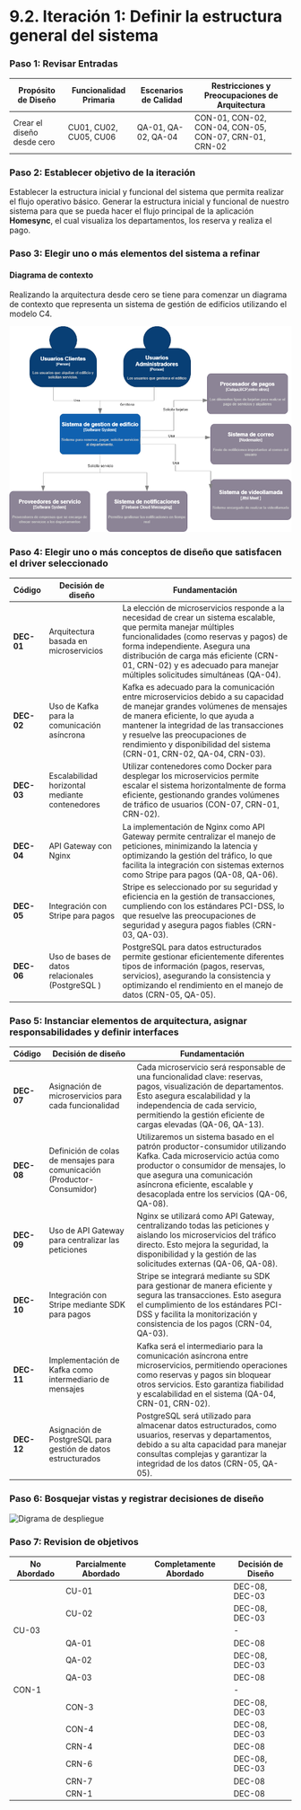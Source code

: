 # 9.2. Iteración 1: Definir la estructura general del sistema

### Paso 1: Revisar Entradas

| **Propósito de Diseño**     | **Funcionalidad Primaria**     | **Escenarios de Calidad**       | **Restricciones y Preocupaciones de Arquitectura**      |
|-----------------------------|--------------------------------|---------------------------------|-------------------------------------------------------|
| Crear el diseño desde cero  | CU01, CU02, CU05, CU06      | QA-01, QA-02, QA-04          | CON-01, CON-02, CON-04, CON-05, CON-07, CRN-01, CRN-02 |

### Paso 2: Establecer objetivo de la iteración

Establecer la estructura inicial y funcional del sistema que permita realizar el flujo operativo básico. Generar la estructura inicial y funcional de nuestro sistema para que se pueda hacer el flujo principal de la aplicación **Homesync**, el cual visualiza los departamentos, los reserva y realiza el pago.

### Paso 3: Elegir uno o más elementos del sistema a refinar

#### Diagrama de contexto

Realizando la arquitectura desde cero se tiene para comenzar un diagrama de contexto que representa un sistema de gestión de edificios utilizando el modelo C4.

![Diagrama de contexto](contexto.png)

### Paso 4: Elegir uno o más conceptos de diseño que satisfacen el driver seleccionado

| Código  | Decisión de diseño                                              | Fundamentación                                                                                                                                                                                   |
|---------|-----------------------------------------------------------------|--------------------------------------------------------------------------------------------------------------------------------------------------------------------------------------------------|
| **DEC-01**  | Arquitectura basada en microservicios                            | La elección de microservicios responde a la necesidad de crear un sistema escalable, que permita manejar múltiples funcionalidades (como reservas y pagos) de forma independiente. Asegura una distribución de carga más eficiente (CRN-01, CRN-02) y es adecuado para manejar múltiples solicitudes simultáneas (QA-04).                                                                 |
| **DEC-02**  | Uso de Kafka para la comunicación asíncrona                     | Kafka es adecuado para la comunicación entre microservicios debido a su capacidad de manejar grandes volúmenes de mensajes de manera eficiente, lo que ayuda a mantener la integridad de las transacciones y resuelve las preocupaciones de rendimiento y disponibilidad del sistema (CRN-01, CRN-02, QA-04, CRN-03).                            |
| **DEC-03**  | Escalabilidad horizontal mediante contenedores                   | Utilizar contenedores como Docker para desplegar los microservicios permite escalar el sistema horizontalmente de forma eficiente, gestionando grandes volúmenes de tráfico de usuarios (CON-07, CRN-01, CRN-02).                                       |
| **DEC-04**  | API Gateway con Nginx                                           | La implementación de Nginx como API Gateway permite centralizar el manejo de peticiones, minimizando la latencia y optimizando la gestión del tráfico, lo que facilita la integración con sistemas externos como Stripe para pagos (QA-08, QA-06).                                                                                                                                                                  |
| **DEC-05**  | Integración con Stripe para pagos                               | Stripe es seleccionado por su seguridad y eficiencia en la gestión de transacciones, cumpliendo con los estándares PCI-DSS, lo que resuelve las preocupaciones de seguridad y asegura pagos fiables (CRN-03, QA-03).                                                                                         |
| **DEC-06**  | Uso de bases de datos relacionales (PostgreSQL ) | PostgreSQL para datos estructurados permite gestionar eficientemente diferentes tipos de información (pagos, reservas, servicios), asegurando la consistencia y optimizando el rendimiento en el manejo de datos (CRN-05, QA-05).                             |



### Paso 5: Instanciar elementos de arquitectura, asignar responsabilidades y definir interfaces

| Código  | Decisión de diseño                                              | Fundamentación                                                                                                                                                                                   |
|---------|-----------------------------------------------------------------|--------------------------------------------------------------------------------------------------------------------------------------------------------------------------------------------------|
| **DEC-07**  | Asignación de microservicios para cada funcionalidad             | Cada microservicio será responsable de una funcionalidad clave: reservas, pagos, visualización de departamentos. Esto asegura escalabilidad y la independencia de cada servicio, permitiendo la gestión eficiente de cargas elevadas (QA-06, QA-13).                                 |
| **DEC-08**  | Definición de colas de mensajes para comunicación (Productor-Consumidor) | Utilizaremos un sistema basado en el patrón productor-consumidor utilizando Kafka. Cada microservicio actúa como productor o consumidor de mensajes, lo que asegura una comunicación asíncrona eficiente, escalable y desacoplada entre los servicios (QA-06, QA-08).                           |
| **DEC-09**  | Uso de API Gateway para centralizar las peticiones               | Nginx se utilizará como API Gateway, centralizando todas las peticiones y aislando los microservicios del tráfico directo. Esto mejora la seguridad, la disponibilidad y la gestión de las solicitudes externas (QA-06, QA-08).                                           |
| **DEC-10**  | Integración con Stripe mediante SDK para pagos                   | Stripe se integrará mediante su SDK para gestionar de manera eficiente y segura las transacciones. Esto asegura el cumplimiento de los estándares PCI-DSS y facilita la monitorización y consistencia de los pagos (CRN-04, QA-03).                               |
| **DEC-11**  | Implementación de Kafka como intermediario de mensajes           | Kafka será el intermediario para la comunicación asíncrona entre microservicios, permitiendo operaciones como reservas y pagos sin bloquear otros servicios. Esto garantiza fiabilidad y escalabilidad en el sistema (QA-04, CRN-01, CRN-02).                                 |
| **DEC-12**  | Asignación de PostgreSQL para gestión de datos estructurados     | PostgreSQL será utilizado para almacenar datos estructurados, como usuarios, reservas y departamentos, debido a su alta capacidad para manejar consultas complejas y garantizar la integridad de los datos (CRN-05, QA-05).                                         |





### Paso 6: Bosquejar vistas y registrar decisiones de diseño

![Digrama de despliegue](https://github.com/user-attachments/assets/5565fa7c-884b-4d25-8953-bf74fd59623c)



### Paso 7: Revision de objetivos

| **No Abordado** | **Parcialmente Abordado** | **Completamente Abordado** | **Decisión de Diseño**  |
|------------------|---------------------------|----------------------------|-------------------------|
|                  | CU-01                     |                            | DEC-08, DEC-03          |
|                  | CU-02                     |                            | DEC-08, DEC-03          |
| CU-03            |                           |                            | -                       |
|                  | QA-01                     |                            | DEC-08                  |
|                  | QA-02                     |                            | DEC-08, DEC-03          |
|                  | QA-03                     |                            | DEC-08                  |
| CON-1            |                           |                            | -                       |
|                  | CON-3                     |                            | DEC-08, DEC-03          |
|                  | CON-4                     |                            | DEC-08, DEC-03          |
|                  | CRN-4                     |                            | DEC-08                  |
|                  | CRN-6                     |                            | DEC-08, DEC-03          |
|                  | CRN-7                     |                            | DEC-08                  |
|                  | CRN-1                     |                            | DEC-08                  |
